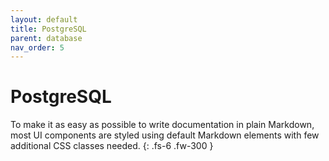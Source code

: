 ```yaml
---
layout: default
title: PostgreSQL
parent: database
nav_order: 5
---
```


# PostgreSQL

To make it as easy as possible to write documentation in plain Markdown, most UI components are styled using default Markdown elements with few additional CSS classes needed.
{: .fs-6 .fw-300 }